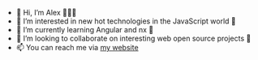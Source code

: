 - 👋 Hi, I’m Alex 🧙🏼‍♂️
- 👀 I’m interested in new hot technologies in the JavaScript world 🚀
- 🌱 I’m currently learning Angular and nx 💎
- 💞️ I’m looking to collaborate on interesting web open source projects 🤝
- 📫 You can reach me via [my website](https://alexstrutz.dev)

<!---
astrutz/astrutz is a ✨ special ✨ repository because its `README.md` (this file) appears on your GitHub profile.
You can click the Preview link to take a look at your changes.
--->
